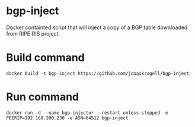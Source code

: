 # bgp-inject
Docker containted script that will inject a copy of a BGP table downloaded from RIPE RIS project.

# Build command
`docker build -t bgp-inject https://github.com/jonaskrogell/bgp-inject`

# Run command
`docker run -d --name bgp-injector --restart unless-stopped -e PEERIP=192.168.200.230 -e ASN=64512 bgp-inject`
